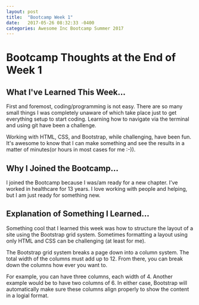```yaml
---
layout: post
title:  "Bootcamp Week 1"
date:   2017-05-26 08:32:33 -0400
categories: Awesome Inc Bootcamp Summer 2017
---
```

# Bootcamp Thoughts at the End of Week 1

## What I've Learned This Week...

First and foremost, coding/programming is not easy. There are so many small things I was completely unaware of which take place just to get everything setup to start coding. Learning how to navigate via the terminal and using git have been a challenge.

Working with HTML, CSS, and Bootstrap, while challenging, have been fun. It's awesome to know that I can make something and see the results in a matter of minutes(or hours in most cases for me :-)).

## Why I Joined the Bootcamp...

I joined the Bootcamp because I was/am ready for a new chapter. I've worked in healthcare for 13 years. I love working with people and helping, but I am just ready for something new.

## Explanation of Something I Learned...

Something cool that I learned this week was how to structure the layout of a site using the Bootstrap grid system. Sometimes formatting a layout using only HTML and CSS can be challenging (at least for me).

The Bootstrap grid system breaks a page down into a column system. The total width of the columns must add up to 12. From there, you can break down the columns how ever you want to.

For example, you can have three columns, each width of 4. Another example would be to have two columns of 6. In either case, Bootstrap will automatically make sure these columns align properly to show the content in a logial format.